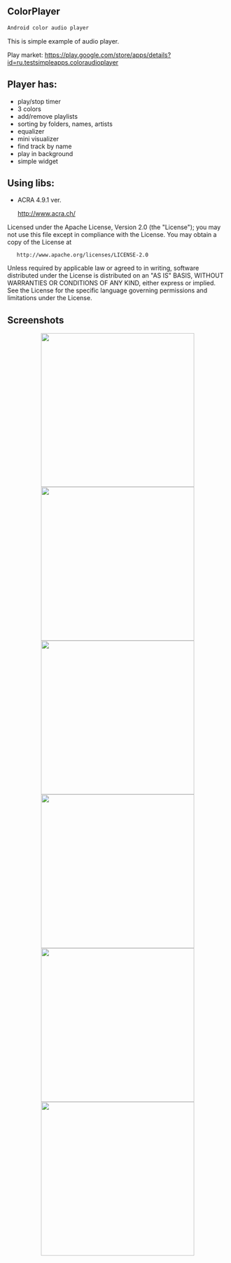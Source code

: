 ## ColorPlayer
``` groovy
Android color audio player
```

This is simple example of audio player.

Play market: https://play.google.com/store/apps/details?id=ru.testsimpleapps.coloraudioplayer

## Player has:
  - play/stop timer
  - 3 colors
  - add/remove playlists
  - sorting by folders, names, artists
  - equalizer
  - mini visualizer
  - find track by name
  - play in background
  - simple widget
  
## Using libs:

  * ACRA 4.9.1 ver. 
       
       http://www.acra.ch/
  
   Licensed under the Apache License, Version 2.0 (the "License");
   you may not use this file except in compliance with the License.
   You may obtain a copy of the License at

       http://www.apache.org/licenses/LICENSE-2.0

   Unless required by applicable law or agreed to in writing, software
   distributed under the License is distributed on an "AS IS" BASIS,
   WITHOUT WARRANTIES OR CONDITIONS OF ANY KIND, either express or implied.
   See the License for the specific language governing permissions and
   limitations under the License.

## Screenshots
<p align="center">
<img src="https://cloud.githubusercontent.com/assets/13707343/22035118/cd8b0208-dcff-11e6-98ed-181c6ec66e77.png" width="350"/>
<img src="https://cloud.githubusercontent.com/assets/13707343/22035119/cd8b50aa-dcff-11e6-9a08-17e0f305dad4.png" width="350"/>
<img src="https://cloud.githubusercontent.com/assets/13707343/22035117/cd8ade2c-dcff-11e6-9616-c96210082fc9.png" width="350"/>
<img src="https://cloud.githubusercontent.com/assets/13707343/22035117/cd8ade2c-dcff-11e6-9616-c96210082fc9.png" width="350"/>
<img src="https://cloud.githubusercontent.com/assets/13707343/22035121/cd8d5b3e-dcff-11e6-8b93-1b5ec38eee20.png" width="350"/>
<img src="https://cloud.githubusercontent.com/assets/13707343/22035122/cd8f4ea8-dcff-11e6-86be-58857fd24de5.png" width="350"/>
</p>
